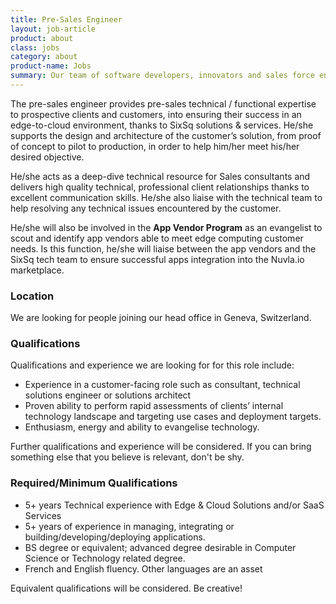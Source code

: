 ```yaml
---
title: Pre-Sales Engineer
layout: job-article
product: about
class: jobs
category: about
product-name: Jobs
summary: Our team of software developers, innovators and sales force enthusiasts is our most precious asset. Do you have what it takes to be part of the adventure?
---
```


The pre-sales engineer provides pre-sales technical / functional expertise to prospective clients and customers, into ensuring their success in an edge-to-cloud environment, thanks to SixSq solutions & services. He/she supports the design and architecture of the customer’s solution, from proof of concept to pilot to production, in order to help him/her meet his/her desired objective.

He/she acts as a deep-dive technical resource for Sales consultants and delivers high quality technical, professional client relationships thanks to excellent communication skills.  He/she also liaise with the technical team to help resolving any technical issues encountered by the customer. 

He/she will also be involved in the **App Vendor Program** as an evangelist to scout and identify app vendors able to meet edge computing customer needs.  Is this function, he/she will liaise between the app vendors and the SixSq tech team to ensure successful apps integration into the Nuvla.io marketplace.


### Location

We are looking for people joining our head office in Geneva, Switzerland.


### Qualifications 

Qualifications and experience we are looking for for this role include:

* Experience in a customer-facing role such as consultant, technical solutions engineer or solutions architect
* Proven ability to perform rapid assessments of clients’ internal technology landscape and targeting use cases and deployment targets. 
* Enthusiasm, energy and ability to evangelise technology.

Further qualifications and experience will be considered. If you can bring something else that you believe is relevant, don't be shy.


### Required/Minimum Qualifications 

* 5+ years Technical experience with Edge & Cloud Solutions and/or SaaS Services
* 5+ years of experience in managing, integrating or building/developing/deploying applications.
* BS degree or equivalent; advanced degree desirable in Computer Science or Technology related degree.
* French and English fluency. Other languages are an asset 

Equivalent qualifications will be considered.  Be creative!
